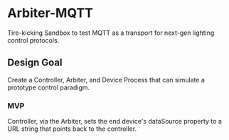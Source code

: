 # Arbiter-MQTT
Tire-kicking Sandbox to test MQTT as a transport for next-gen lighting control protocols.

## Design Goal
Create a Controller, Arbiter, and Device Process that can simulate a prototype control paradigm.

### MVP
Controller, via the Arbiter, sets the end device's dataSource property to a URL string that points back to the controller.